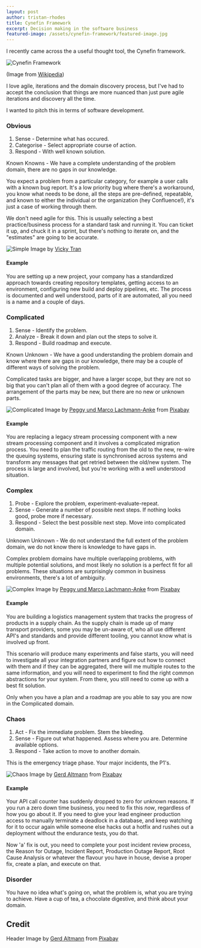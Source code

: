 ```yaml
---
layout: post
author: tristan-rhodes
title: Cynefin Framework
excerpt: Decision making in the software business
featured-image: /assets/cynefin-framework/featured-image.jpg
---
```


I recently came across the a useful thought tool, the Cynefin framework.

![Cynefin Framework](/assets/cynefin-framework/Cynefin.png)

(Image from [Wikipedia](https://en.wikipedia.org/wiki/Cynefin_framework))

I love agile, iterations and the domain discovery process, but I've had to accept the conclusion that things are more nuanced than just pure agile iterations and discovery all the time.

I wanted to pitch this in terms of software development.

### Obvious

1. Sense - Determine what has occured.
2. Categorise - Select appropriate course of action.
3. Respond - With well known solution.

Known Knowns - We have a complete understanding of the problem domain, there are no gaps in our knowledge.

You expect a problem from a particular category, for example a user calls with a known bug report. It's a low priority bug where there's a workaround, you know what needs to be done, all the steps are pre-defined, repeatable, and known to either the individual or the organization (hey Confluence!), it's just a case of working through them.

We don't need agile for this. This is usually selecting a best practice/business process for a standard task and running it. You can ticket it up, and chuck it in a sprint, but there's nothing to iterate on, and the "estimates" are going to be accurate.

![Simple](/assets/cynefin-framework/simple.jpg)
Image by [Vicky Tran](https://www.pexels.com/photo/person-standing-on-arrow-1745766/)

#### Example 

You are setting up a new project, your company has a standardized approach towards creating repository templates, getting access to an environment, configuring new build and deploy pipelines, etc. The process is documented and well understood, parts of it are automated, all you need is a name and a couple of days.

### Complicated

1. Sense - Identify the problem.
2. Analyze - Break it down and plan out the steps to solve it.
3. Respond - Build roadmap and execute.

Known Unknown - We have a good understanding the problem domain and know where there are gaps in our knowledge, there may be a couple of different ways of solving the problem.

Complicated tasks are bigger, and have a larger scope, but they are not so big that you can't plan all of them with a good degree of accuracy. The arrangement of the parts may be new, but there are no new or unknown parts.

![Complicated](/assets/cynefin-framework/complicated.jpg)
Image by <a href="https://pixabay.com/users/peggy_marco-1553824/?utm_source=link-attribution&amp;utm_medium=referral&amp;utm_campaign=image&amp;utm_content=2320124">Peggy und Marco Lachmann-Anke</a> from <a href="https://pixabay.com/?utm_source=link-attribution&amp;utm_medium=referral&amp;utm_campaign=image&amp;utm_content=2320124">Pixabay</a>

#### Example

You are replacing a legacy stream processing component with a new stream processing component and it involves a complicated migration process. You need to plan the traffic routing from the old to the new, re-wire the queuing systems, ensuring state is synchronised across systems and transform any messages that get retried between the old/new system. The process is large and involved, but you're working with a well understood situation.

### Complex

1. Probe - Explore the problem, experiment-evaluate-repeat.
2. Sense - Generate a number of possible next steps. If nothing looks good, probe more if necessary.
3. Respond - Select the best possible next step. Move into complicated domain.

Unknown Unknown - We do not understand the full extent of the problem domain, we do not know there is knowledge to have gaps in.

Complex problem domains have multiple overlapping problems, with multiple potential solutions, and most likely no solution is a perfect fit for all problems. These situations are surprisingly common in business environments, there's a lot of ambiguity. 

![Complex](/assets/cynefin-framework/complex.jpg)
Image by <a href="https://pixabay.com/users/peggy_marco-1553824/?utm_source=link-attribution&amp;utm_medium=referral&amp;utm_campaign=image&amp;utm_content=2320124">Peggy und Marco Lachmann-Anke</a> from <a href="https://pixabay.com/?utm_source=link-attribution&amp;utm_medium=referral&amp;utm_campaign=image&amp;utm_content=2320124">Pixabay</a>

#### Example

You are building a logistics management system that tracks the progress of products in a supply chain. As the supply chain is made up of many transport providers, some you may be un-aware of, who all use different API's and standards and provide different tooling, you cannot know what is involved up front.

This scenario will produce many experiments and false starts, you will need to investigate all your integration partners and figure out how to connect with them and if they can be aggregated, there will me multiple routes to the same information, and you will need to experiment to find the right common abstractions for your system. From there, you still need to come up with a best fit solution.

Only when you have a plan and a roadmap are you able to say you are now in the Complicated domain.

### Chaos

1. Act - Fix the immediate problem. Stem the bleeding.
2. Sense - Figure out what happened. Assess where you are. Determine available options.
3. Respond - Take action to move to another domain.

This is the emergency triage phase. Your major incidents, the P1's. 

![Chaos](/assets/cynefin-framework/chaos.jpg)
Image by <a href="https://pixabay.com/users/geralt-9301/?utm_source=link-attribution&amp;utm_medium=referral&amp;utm_campaign=image&amp;utm_content=2980845">Gerd Altmann</a> from <a href="https://pixabay.com/?utm_source=link-attribution&amp;utm_medium=referral&amp;utm_campaign=image&amp;utm_content=2980845">Pixabay</a>

#### Example

Your API call counter has suddenly dropped to zero for unknown reasons. If you run a zero down time business, you need to fix this _now_, regardless of how you go about it. If you need to give your lead engineer production access to manually terminate a deadlock in a database, and keep watching for it to occur again while someone else hacks out a hotfix and rushes out a deployment without the endurance tests, you do that.

Now 'a' fix is out, you need to complete your post incident review process, the Reason for Outage, Incident Report, Production Outage Report, Root Cause Analysis or whatever the flavour you have in house, devise a proper fix, create a plan, and execute on that.

### Disorder

You have no idea what's going on, what the problem is, what you are trying to achieve. Have a cup of tea, a chocolate digestive, and think about your domain.

## Credit

Header Image by <a href="https://pixabay.com/users/geralt-9301/?utm_source=link-attribution&amp;utm_medium=referral&amp;utm_campaign=image&amp;utm_content=2692466">Gerd Altmann</a> from <a href="https://pixabay.com/?utm_source=link-attribution&amp;utm_medium=referral&amp;utm_campaign=image&amp;utm_content=2692466">Pixabay</a>